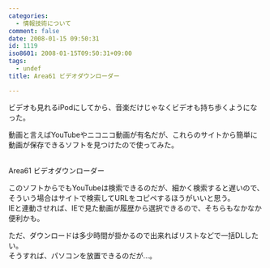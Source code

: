 ```yaml
---
categories:
  - 情報技術について
comment: false
date: 2008-01-15 09:50:31
id: 1119
iso8601: 2008-01-15T09:50:31+09:00
tags:
  - undef
title: Area61 ビデオダウンローダー

---
```


<div class="entry-body">
                                 <p>ビデオも見れるiPodにしてから、音楽だけじゃなくビデオも持ち歩くようになった。</p>

<p>動画と言えばYouTubeやニコニコ動画が有名だが、これらのサイトから簡単に動画が保存できるソフトを見つけたので使ってみた。</p>

<p><br />
Area61 ビデオダウンローダー</p>

<p>このソフトからでもYouTubeは検索できるのだが、細かく検索すると遅いので、そういう場合はサイトで検索してURLをコピペするほうがいいと思う。<br />
IEと連動させれば、IEで見た動画が履歴から選択できるので、そちらもなかなか便利かも。</p>

<p>ただ、ダウンロードは多少時間が掛かるので出来ればリストなどで一括DLしたい。<br />
そうすれば、パソコンを放置できるのだが…。<br /></p>
                              </div>
    	